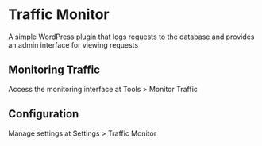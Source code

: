 # Traffic Monitor
A simple WordPress plugin that logs requests to the database and provides an admin interface for viewing requests

## Monitoring Traffic
Access the monitoring interface at Tools > Monitor Traffic

## Configuration
Manage settings at Settings > Traffic Monitor
